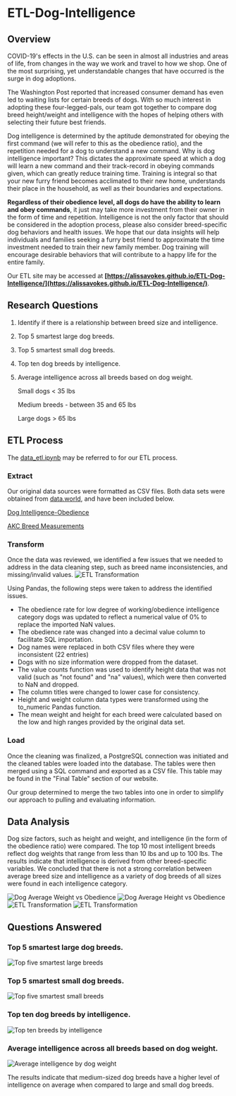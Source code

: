 # ETL-Dog-Intelligence

## Overview
COVID-19's effects in the U.S. can be seen in almost all industries and areas of life, from changes in the way we work and travel to how we shop. One of the most surprising, yet understandable changes that have occurred is the surge in dog adoptions.
                    
The Washington Post reported that increased consumer demand has even led to waiting lists for certain breeds of dogs. With so much interest in adopting these four-legged-pals, our team got together to compare dog breed height/weight and intelligence with the hopes of helping others with selecting their future best friends.
    		
Dog intelligence is determined by the aptitude demonstrated for obeying the first command (we will refer to this as the obedience ratio), and the repetition needed for a dog to understand a new command. Why is dog intelligence important? This dictates the approximate speed at which a dog will learn a new command and their track-record in obeying commands given, which can greatly reduce training time. Training is integral so that your new furry friend becomes acclimated to their new home, understands their place in the household, as well as their boundaries and expectations.
    			
**Regardless of their obedience level, all dogs do have the ability to learn and obey commands**, it just may take more investment from their owner in the form of time and repetition. Intelligence is not the only factor that should be considered in the adoption process, please also consider breed-specific dog behaviors and health issues.
We hope that our data insights will help individuals and families seeking a furry best friend to approximate the time investment needed to train their new family member. Dog training will encourage desirable behaviors that will contribute to a happy life for the entire family.

Our ETL site may be accessed at **[https://alissavokes.github.io/ETL-Dog-Intelligence/](https://alissavokes.github.io/ETL-Dog-Intelligence/)**.

## Research Questions
1. Identify if there is a relationship between breed size and intelligence.
2. Top 5 smartest large dog breeds.
3. Top 5 smartest small dog breeds.
4. Top ten dog breeds by intelligence.
5. Average intelligence across all breeds based on dog weight.
    
    Small dogs < 35 lbs
    
    Medium breeds - between 35 and 65 lbs
    
    Large dogs > 65 lbs
    
## ETL Process
The [data_etl.ipynb](https://github.com/alissavokes/ETL-Dog-Intelligence/blob/master/ETL%20process/data_etl.ipynb) may be referred to for our ETL process.

### Extract
Our original data sources were formatted as CSV files. Both data sets were obtained from [data.world](https://data.world/len/dog-size-intelligence-linked), and have been included below.

[Dog Intelligence-Obedience](https://data.world/len/intelligence-of-dogs)

[AKC Breed Measurements](https://data.world/len/dog-canine-breed-size-akc)

### Transform
Once the data was reviewed, we identified a few issues that we needed to address in the data cleaning step, such as breed name inconsistencies, and missing/invalid values.
![ETL Transformation](images/ETL_transformation.png)

Using Pandas, the following steps were taken to address the identified issues.

* The obedience rate for low degree of working/obedience intelligence category dogs was updated to reflect a numerical value of 0% to replace the imported NaN values.
* The obedience rate was changed into a decimal value column to facilitate SQL importation.
* Dog names were replaced in both CSV files where they were inconsistent (22 entries)
* Dogs with no size information were dropped from the dataset.
* The value counts function was used to identify height data that was not valid (such as "not found" and "na" values), which were then converted to NaN and dropped.
* The column titles were changed to lower case for consistency.
* Height and weight column data types were transformed using the to_numeric Pandas function.
* The mean weight and height for each breed were calculated based on the low and high ranges provided by the original data set.

### Load
Once the cleaning was finalized, a PostgreSQL connection was initiated and the cleaned tables were loaded into the database. The tables were then merged using a SQL command and exported as a CSV file. This table may be found in the "Final Table" section of our website.

Our group determined to merge the two tables into one in order to simplify our approach to pulling and evaluating information.

## Data Analysis
Dog size factors, such as height and weight, and intelligence (in the form of the obedience ratio) were compared. The top 10 most intelligent breeds reflect dog weights that range from less than 10 lbs and up to 100 lbs. The results indicate that intelligence is derived from other breed-specific variables. We concluded that there is not a strong correlation between average breed size and intelligence as a variety of dog breeds of all sizes were found in each intelligence category.

![Dog Average Weight vs Obedience](images/Relationship%20between%20Dog%20Average%20Weight%20and%20Obedience%20-%20All%20Breeds.png)
![Dog Average Height vs Obedience](images/Relationship%20between%20Dog%20Average%20Height%20and%20Obedience%20-%20All%20Breeds.png)
![ETL Transformation](images/Relationship%20between%20Dog%20Weight,%20Height,%20and%20Obedience%20-%20All%20Breeds.png)
![ETL Transformation](images/Relationship%20between%20Dog%20Weight,%20Height,%20and%20Obedience%20-%20Top%2010%20Breeds.png)

## Questions Answered
### Top 5 smartest large dog breeds.

![Top five smartest large breeds](images/Top%205%20most%20intelligent%20large%20dog%20breeds.PNG)

### Top 5 smartest small dog breeds.

![Top five smartest small breeds](images/Top%205%20most%20intelligent%20small%20dog%20breeds.PNG)

### Top ten dog breeds by intelligence.

![Top ten breeds by intelligence](images/Top%2010%20most%20intelligent%20dog%20breeds.PNG)

### Average intelligence across all breeds based on dog weight.

![Average intelligence by dog weight](images/Average%20intelligence%20by%20weight.PNG)

The results indicate that medium-sized dog breeds have a higher level of intelligence on average when compared to large and small dog breeds.